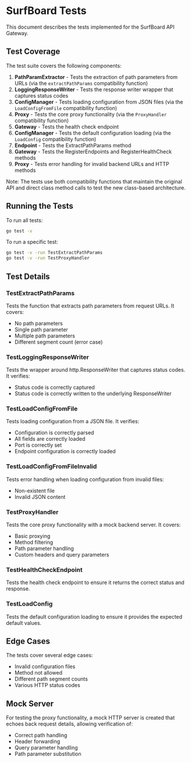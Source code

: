 # SurfBoard Tests

This document describes the tests implemented for the SurfBoard API Gateway.

## Test Coverage

The test suite covers the following components:

1. **PathParamExtractor** - Tests the extraction of path parameters from URLs (via the `extractPathParams` compatibility function)
2. **LoggingResponseWriter** - Tests the response writer wrapper that captures status codes
3. **ConfigManager** - Tests loading configuration from JSON files (via the `LoadConfigFromFile` compatibility function)
4. **Proxy** - Tests the core proxy functionality (via the `ProxyHandler` compatibility function)
5. **Gateway** - Tests the health check endpoint
6. **ConfigManager** - Tests the default configuration loading (via the `LoadConfig` compatibility function)
7. **Endpoint** - Tests the ExtractPathParams method
8. **Gateway** - Tests the RegisterEndpoints and RegisterHealthCheck methods
9. **Proxy** - Tests error handling for invalid backend URLs and HTTP methods

Note: The tests use both compatibility functions that maintain the original API and direct class method calls to test the new class-based architecture.

## Running the Tests

To run all tests:

```bash
go test -v
```

To run a specific test:

```bash
go test -v -run TestExtractPathParams
go test -v -run TestProxyHandler
```

## Test Details

### TestExtractPathParams

Tests the function that extracts path parameters from request URLs. It covers:
- No path parameters
- Single path parameter
- Multiple path parameters
- Different segment count (error case)

### TestLoggingResponseWriter

Tests the wrapper around http.ResponseWriter that captures status codes. It verifies:
- Status code is correctly captured
- Status code is correctly written to the underlying ResponseWriter

### TestLoadConfigFromFile

Tests loading configuration from a JSON file. It verifies:
- Configuration is correctly parsed
- All fields are correctly loaded
- Port is correctly set
- Endpoint configuration is correctly loaded

### TestLoadConfigFromFileInvalid

Tests error handling when loading configuration from invalid files:
- Non-existent file
- Invalid JSON content

### TestProxyHandler

Tests the core proxy functionality with a mock backend server. It covers:
- Basic proxying
- Method filtering
- Path parameter handling
- Custom headers and query parameters

### TestHealthCheckEndpoint

Tests the health check endpoint to ensure it returns the correct status and response.

### TestLoadConfig

Tests the default configuration loading to ensure it provides the expected default values.

## Edge Cases

The tests cover several edge cases:
- Invalid configuration files
- Method not allowed
- Different path segment counts
- Various HTTP status codes

## Mock Server

For testing the proxy functionality, a mock HTTP server is created that echoes back request details, allowing verification of:
- Correct path handling
- Header forwarding
- Query parameter handling
- Path parameter substitution
